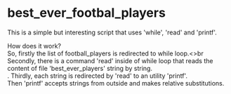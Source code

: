 # best_ever_footbal_players

<p>This is a simple but interesting script that uses 'while', 'read' and 'printf'.</p>
How does it work?<br>
So, firstly the list of football_players is redirected to while loop.<>br
Secondly, there is a command 'read' inside of while loop that reads the content of file 'best_ever_players' string by string.<br>.
Thirdly, each string is redirected by 'read' to an utility 'printf'.<br>
Then 'printf' accepts strings from outside and makes relative substitutions.<br> 
